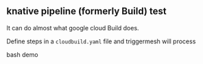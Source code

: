 ## knative pipeline (formerly Build) test

It can do almost what google cloud Build does.

Define steps in a `cloudbuild.yaml` file and triggermesh will process

bash demo
